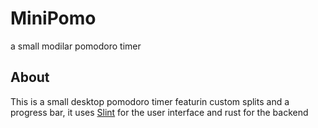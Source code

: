 # MiniPomo

a small modilar pomodoro timer 

## About

This is a small desktop pomodoro timer featurin custom splits and a progress bar, it uses [Slint](https://slint.rs/) for the user interface and rust for the backend
